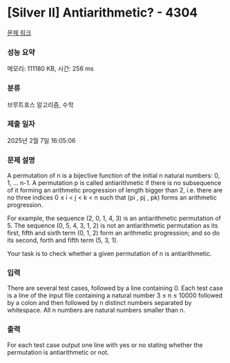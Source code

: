 # [Silver II] Antiarithmetic? - 4304 

[문제 링크](https://www.acmicpc.net/problem/4304) 

### 성능 요약

메모리: 111180 KB, 시간: 256 ms

### 분류

브루트포스 알고리즘, 수학

### 제출 일자

2025년 2월 7일 16:05:06

### 문제 설명

<p>A permutation of n is a bijective function of the initial n natural numbers: 0, 1, ... n-1. A permutation p is called antiarithmetic if there is no subsequence of it forming an arithmetic progression of length bigger than 2, i.e. there are no three indices 0 ≤ i < j < k < n such that (pi , pj , pk) forms an arithmetic progression.</p>

<p>For example, the sequence (2, 0, 1, 4, 3) is an antiarithmetic permutation of 5. The sequence (0, 5, 4, 3, 1, 2) is not an antiarithmetic permutation as its first, fifth and sixth term (0, 1, 2) form an arithmetic progression; and so do its second, forth and fifth term (5, 3, 1).</p>

<p>Your task is to check whether a given permutation of n is antiarithmetic.</p>

### 입력 

 <p>There are several test cases, followed by a line containing 0. Each test case is a line of the input file containing a natural number 3 ≤ n ≤ 10000 followed by a colon and then followed by n distinct numbers separated by whitespace. All n numbers are natural numbers smaller than n.</p>

### 출력 

 <p>For each test case output one line with yes or no stating whether the permutation is antiarithmetic or not.</p>

